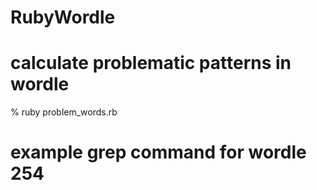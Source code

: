 # RubyWordle

# calculate problematic patterns in wordle
% ruby problem_words.rb

# example grep command for wordle 254
